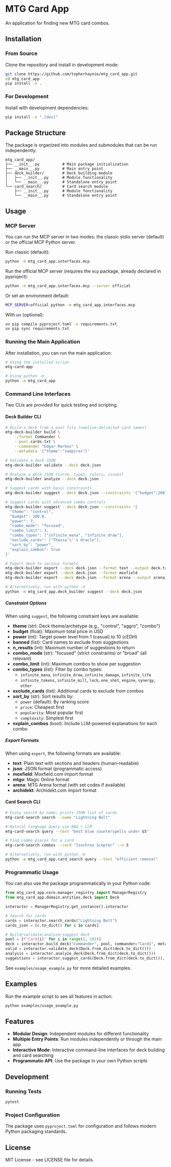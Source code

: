 # MTG Card App

An application for finding new MTG card combos.

## Installation

### From Source

Clone the repository and install in development mode:

```bash
git clone https://github.com/topherhaynie/mtg_card_app.git
cd mtg_card_app
pip install -e .
```

### For Development

Install with development dependencies:

```bash
pip install -e ".[dev]"
```

## Package Structure

The package is organized into modules and submodules that can be run independently:

```
mtg_card_app/
├── __init__.py          # Main package initialization
├── __main__.py          # Main entry point
├── deck_builder/        # Deck building module
│   ├── __init__.py      # Module functionality
│   └── __main__.py      # Standalone entry point
└── card_search/         # Card search module
    ├── __init__.py      # Module functionality
    └── __main__.py      # Standalone entry point
```

## Usage

### MCP Server

You can run the MCP server in two modes: the classic stdio server (default) or the official MCP Python server.

Run classic (default):

```bash
python -m mtg_card_app.interfaces.mcp
```

Run the official MCP server (requires the `mcp` package, already declared in pyproject):

```bash
python -m mtg_card_app.interfaces.mcp --server official
```

Or set an environment default:

```bash
MCP_SERVER=official python -m mtg_card_app.interfaces.mcp
```

With uv (optional):

```bash
uv pip compile pyproject.toml -o requirements.txt
uv pip sync requirements.txt
```

### Running the Main Application

After installation, you can run the main application:

```bash
# Using the installed script
mtg-card-app

# Using python -m
python -m mtg_card_app
```

### Command Line Interfaces

Two CLIs are provided for quick testing and scripting.

#### Deck Builder CLI

```bash
# Build a deck from a pool file (newline-delimited card names)
mtg-deck-builder build \
    --format Commander \
    --pool cards.txt \
    --commander "Edgar Markov" \
    --metadata '{"theme":"vampires"}'

# Validate a deck JSON
mtg-deck-builder validate --deck deck.json

# Analyze a deck JSON (curve, types, colors, issues)
mtg-deck-builder analyze --deck deck.json

# Suggest cards with basic constraints
mtg-deck-builder suggest --deck deck.json --constraints '{"budget":200}'

# Suggest cards with advanced combo controls
mtg-deck-builder suggest --deck deck.json --constraints '{
  "theme": "control",
  "budget": 100.0,
  "power": 7,
  "combo_mode": "focused",
  "combo_limit": 3,
  "combo_types": ["infinite_mana", "infinite_draw"],
  "exclude_cards": ["Thassa'\''s Oracle"],
  "sort_by": "power",
  "explain_combos": true
}'

# Export deck to various formats
mtg-deck-builder export --deck deck.json --format text --output deck.txt
mtg-deck-builder export --deck deck.json --format moxfield
mtg-deck-builder export --deck deck.json --format arena --output arena_deck.txt

# Alternatively, run with python -m
python -m mtg_card_app.deck_builder suggest --deck deck.json
```

##### Constraint Options

When using `suggest`, the following constraint keys are available:

- **theme** (str): Deck theme/archetype (e.g., "control", "aggro", "combo")
- **budget** (float): Maximum total price in USD
- **power** (int): Target power level from 1 (casual) to 10 (cEDH)
- **banned** (list): Card names to exclude from suggestions
- **n_results** (int): Maximum number of suggestions to return
- **combo_mode** (str): "focused" (strict constraints) or "broad" (all relevant)
- **combo_limit** (int): Maximum combos to show per suggestion
- **combo_types** (list): Filter by combo types:
  - `infinite_mana`, `infinite_draw`, `infinite_damage`, `infinite_life`
  - `infinite_tokens`, `infinite_mill`, `lock`, `one_shot`, `engine`, `synergy`, `other`
- **exclude_cards** (list): Additional cards to exclude from combos
- **sort_by** (str): Sort results by:
  - `power` (default): By ranking score
  - `price`: Cheapest first
  - `popularity`: Most popular first
  - `complexity`: Simplest first
- **explain_combos** (bool): Include LLM-powered explanations for each combo

##### Export Formats

When using `export`, the following formats are available:

- **text**: Plain text with sections and headers (human-readable)
- **json**: JSON format (programmatic access)
- **moxfield**: Moxfield.com import format
- **mtgo**: Magic Online format
- **arena**: MTG Arena format (with set codes if available)
- **archidekt**: Archidekt.com import format

#### Card Search CLI

```bash
# Fuzzy search by name; prints JSON list of cards
mtg-card-search search --name "Lightning Bolt"

# Natural language query via RAG + LLM
mtg-card-search query --text "best blue counterspells under $5"

# Find combo pieces for a card
mtg-card-search combos --card "Isochron Scepter" --n 3

# Alternatively, run with python -m
python -m mtg_card_app.card_search query --text "efficient removal"
```

### Programmatic Usage

You can also use the package programmatically in your Python code:

```python
from mtg_card_app.core.manager_registry import ManagerRegistry
from mtg_card_app.domain.entities.deck import Deck

interactor = ManagerRegistry.get_instance().interactor

# Search for cards
cards = interactor.search_cards("Lightning Bolt")
cards_json = [c.to_dict() for c in cards]

# Build/validate/analyze/suggest deck
pool = [f"Card{i}" for i in range(1, 101)]
deck = interactor.build_deck("Commander", pool, commander="Card1", metadata={"theme": "control"})
valid = interactor.validate_deck(Deck.from_dict(deck.to_dict()))
analysis = interactor.analyze_deck(Deck.from_dict(deck.to_dict()))
suggestions = interactor.suggest_cards(Deck.from_dict(deck.to_dict()), {"budget": 200})
```

See `examples/usage_example.py` for more detailed examples.

## Examples

Run the example script to see all features in action:

```bash
python examples/usage_example.py
```

## Features

- **Modular Design**: Independent modules for different functionality
- **Multiple Entry Points**: Run modules independently or through the main app
- **Interactive Mode**: Interactive command-line interfaces for deck building and card searching
- **Programmatic API**: Use the package in your own Python scripts

## Development

### Running Tests

```bash
pytest
```

### Project Configuration

The package uses `pyproject.toml` for configuration and follows modern Python packaging standards.

## License

MIT License - see LICENSE file for details.
